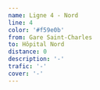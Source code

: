 ```yaml
---
name: Ligne 4 - Nord
line: 4
color: '#f59e0b'
from: Gare Saint-Charles
to: Hôpital Nord
distance: 0
description: '-'
trafic: '-'
cover: '-'
---
```


##
